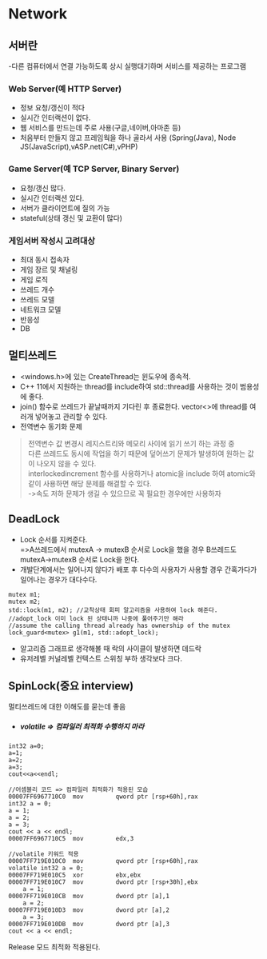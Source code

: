 # Network

## 서버란
-다른 컴퓨터에서 연결 가능하도록 상시 실행대기하며 서비스를 제공하는 프로그램

### Web Server(예 HTTP Server)
* 정보 요청/갱신이 적다
* 실시간 인터랙션이 없다.
* 웹 서비스를 만드는데 주로 사용(구글,네이버,아마존 등)
* 처음부터 만들지 않고 프레임웍을 하나 골라서 사용
  (Spring(Java), Node JS(JavaScript),vASP.net(C#),vPHP)

### Game Server(예 TCP Server, Binary Server)
* 요청/갱신 많다.
* 실시간 인터랙션 있다.
* 서버가 클라이언트에 질의 가능
* stateful(상태 갱신 및 교환이 많다)

### 게임서버 작성시 고려대상
* 최대 동시 접속자
* 게임 장르 및 채널링
* 게임 로직
* 쓰레드 개수
* 쓰레드 모델
* 네트워크 모델
* 반응성
* DB

## 멀티쓰레드 
* <windows.h>에 있는 CreateThread는 윈도우에 종속적. 
* C++ 11에서 지원하는 thread를 include하여 std::thread를 사용하는 것이 범용성에 좋다.
* join() 함수로 쓰레드가 끝날때까지 기다린 후 종료한다. vector<>에 thread를 여러개 넣어놓고 관리할 수 있다.
* 전역변수 동기화 문제
> 전역변수 값 변경시 레지스트리와 메모리 사이에 읽기 쓰기 하는 과정 중    
  다른 쓰레드도 동시에 작업을 하기 때문에 덮어쓰기 문제가 발생하여 원하는 값이 나오지 않을 수 있다.   
  interlockedincrement 함수를 사용하거나 atomic을 include 하여 atomic<int32>와 같이 사용하면 해당 문제를 해결할 수 있다.       
  ->속도 저하 문제가 생길 수 있으므로 꼭 필요한 경우에만 사용하자
	
## DeadLock
* Lock 순서를 지켜준다.   
	=>A쓰레드에서 mutexA -> mutexB 순서로 Lock을 했을 경우 B쓰레드도 mutexA->mutexB 순서로 Lock을 한다.
* 개발단계에서는 일어나지 않다가 배포 후 다수의 사용자가 사용할 경우 간혹가다가 일어나는 경우가 대다수다. 
```
mutex m1;
mutex m2;
std::lock(m1, m2); //교착상태 회피 알고리즘을 사용하여 lock 해준다.	
//adopt_lock 이미 lock 된 상태니까 나중에 풀어주기만 해라
//assume the calling thread already has ownership of the mutex
lock_guard<mutex> g1(m1, std::adopt_lock);
```
* 알고리즘 그래프로 생각해볼 때 락의 사이클이 발생하면 데드락
* 유저레벨 커널레벨 컨텍스트 스위칭 부하 생각보다 크다. 	

## SpinLock(중요 interview)

멀티쓰레드에 대한 이해도를 묻는데 좋음   
* ##### volatile => 컴파일러 최적화 수행하지 마라
```
int32 a=0;
a=1;
a=2;
a=3;
cout<<a<<endl;

//어셈블리 코드 => 컴파일러 최적화가 적용된 모습
00007FF6967710C0  mov         qword ptr [rsp+60h],rax  
int32 a = 0;
a = 1;
a = 2;
a = 3;
cout << a << endl;
00007FF6967710C5  mov         edx,3  

//volatile 키워드 적용
00007FF719E010C0  mov         qword ptr [rsp+60h],rax  
volatile int32 a = 0;
00007FF719E010C5  xor         ebx,ebx  
00007FF719E010C7  mov         dword ptr [rsp+30h],ebx  
	a = 1;
00007FF719E010CB  mov         dword ptr [a],1  
	a = 2;
00007FF719E010D3  mov         dword ptr [a],2  
	a = 3;
00007FF719E010DB  mov         dword ptr [a],3  
cout << a << endl;
```
Release 모드 최적화 적용된다.
	

